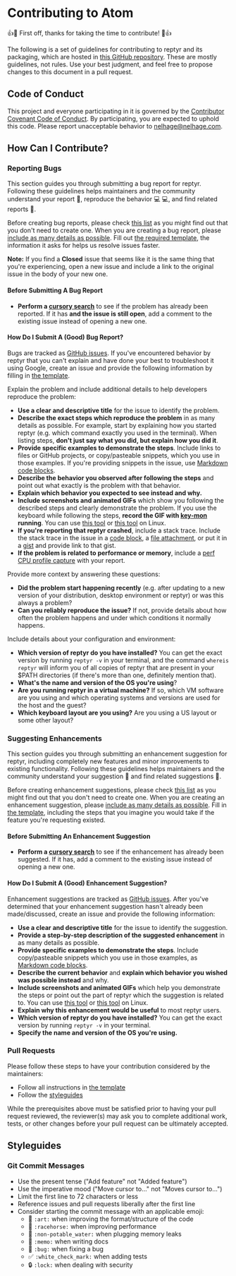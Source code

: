 # Contributing to Atom

:+1::tada: First off, thanks for taking the time to contribute! :tada::+1:

The following is a set of guidelines for contributing to reptyr and its packaging, which are hosted in [this GitHub repository](https://github.com/nelhage/reptyr). These are mostly guidelines, not rules. Use your best judgment, and feel free to propose changes to this document in a pull request.

## Code of Conduct

This project and everyone participating in it is governed by the [Contributor Covenant Code of Conduct](CODE_OF_CONDUCT.md). By participating, you are expected to uphold this code. Please report unacceptable behavior to [nelhage@nelhage.com](mailto:nelhage@nelhage.com).

## How Can I Contribute?

### Reporting Bugs

This section guides you through submitting a bug report for reptyr. Following these guidelines helps maintainers and the community understand your report :pencil:, reproduce the behavior :computer: :computer:, and find related reports :mag_right:.

Before creating bug reports, please check [this list](#before-submitting-a-bug-report) as you might find out that you don't need to create one. When you are creating a bug report, please [include as many details as possible](#how-do-i-submit-a-good-bug-report). Fill out [the required template](.github/ISSUE_TEMPLATE.md), the information it asks for helps us resolve issues faster.

**Note:** If you find a **Closed** issue that seems like it is the same thing that you're experiencing, open a new issue and include a link to the original issue in the body of your new one.

#### Before Submitting A Bug Report

* **Perform a [cursory search](https://github.com/nelhage/reptyr/issues?q=is%3Aissue)** to see if the problem has already been reported. If it has **and the issue is still open**, add a comment to the existing issue instead of opening a new one.

#### How Do I Submit A (Good) Bug Report?

Bugs are tracked as [GitHub issues](https://guides.github.com/features/issues/). If you've encountered behavior by reptyr that you can't explain and have done your best to troubleshoot it using Google, create an issue and provide the following information by filling in [the template](.github/ISSUE_TEMPLATE.md).

Explain the problem and include additional details to help developers reproduce the problem:

* **Use a clear and descriptive title** for the issue to identify the problem.
* **Describe the exact steps which reproduce the problem** in as many details as possible. For example, start by explaining how you started reptyr (e.g. which command exactly you used in the terminal). When listing steps, **don't just say what you did, but explain how you did it**.
* **Provide specific examples to demonstrate the steps**. Include links to files or GitHub projects, or copy/pasteable snippets, which you use in those examples. If you're providing snippets in the issue, use [Markdown code blocks](https://help.github.com/articles/markdown-basics/#multiple-lines).
* **Describe the behavior you observed after following the steps** and point out what exactly is the problem with that behavior.
* **Explain which behavior you expected to see instead and why.**
* **Include screenshots and animated GIFs** which show you following the described steps and clearly demonstrate the problem. If you use the keyboard while following the steps, **record the GIF with [key-mon](https://github.com/critiqjo/key-mon) running**. You can use [this tool](https://github.com/phw/peek) or [this tool](https://www.maartenbaert.be/simplescreenrecorder/) on Linux.
* **If you're reporting that reptyr crashed**, include a stack trace. Include the stack trace in the issue in a [code block](https://help.github.com/articles/markdown-basics/#multiple-lines), a [file attachment](https://help.github.com/articles/file-attachments-on-issues-and-pull-requests/), or put it in a [gist](https://gist.github.com/) and provide link to that gist.
* **If the problem is related to performance or memory**, include a [perf CPU profile capture](http://www.brendangregg.com/perf.html) with your report.

Provide more context by answering these questions:

* **Did the problem start happening recently** (e.g. after updating to a new version of your distribution, desktop environment or reptyr) or was this always a problem?
* **Can you reliably reproduce the issue?** If not, provide details about how often the problem happens and under which conditions it normally happens.

Include details about your configuration and environment:

* **Which version of reptyr do you have installed?** You can get the exact version by running `reptyr -v` in your terminal, and the command `whereis reptyr` will inform you of all copies of reptyr that are present in your $PATH directories (if there's more than one, definitely mention that).
* **What's the name and version of the OS you're using**?
* **Are you running reptyr in a virtual machine?** If so, which VM software are you using and which operating systems and versions are used for the host and the guest?
* **Which keyboard layout are you using?** Are you using a US layout or some other layout?

### Suggesting Enhancements

This section guides you through submitting an enhancement suggestion for reptyr, including completely new features and minor improvements to existing functionality. Following these guidelines helps maintainers and the community understand your suggestion :pencil: and find related suggestions :mag_right:.

Before creating enhancement suggestions, please check [this list](#before-submitting-an-enhancement-suggestion) as you might find out that you don't need to create one. When you are creating an enhancement suggestion, please [include as many details as possible](#how-do-i-submit-a-good-enhancement-suggestion). Fill in [the template](.github/ISSUE_TEMPLATE.md), including the steps that you imagine you would take if the feature you're requesting existed.

#### Before Submitting An Enhancement Suggestion

* **Perform a [cursory search](https://github.com/nelhage/reptyr/issues?q=is%3Aissue)** to see if the enhancement has already been suggested. If it has, add a comment to the existing issue instead of opening a new one.

#### How Do I Submit A (Good) Enhancement Suggestion?

Enhancement suggestions are tracked as [GitHub issues](https://guides.github.com/features/issues/). After you've determined that your enhancement suggestion hasn't already been made/discussed, create an issue and provide the following information:

* **Use a clear and descriptive title** for the issue to identify the suggestion.
* **Provide a step-by-step description of the suggested enhancement** in as many details as possible.
* **Provide specific examples to demonstrate the steps**. Include copy/pasteable snippets which you use in those examples, as [Markdown code blocks](https://help.github.com/articles/markdown-basics/#multiple-lines).
* **Describe the current behavior** and **explain which behavior you wished was possible instead** and why.
* **Include screenshots and animated GIFs** which help you demonstrate the steps or point out the part of reptyr which the suggestion is related to. You can use [this tool](https://github.com/phw/peek) or [this tool](https://www.maartenbaert.be/simplescreenrecorder/) on Linux.
* **Explain why this enhancement would be useful** to most reptyr users.
* **Which version of reptyr do you have installed?** You can get the exact version by running `reptyr -v` in your terminal.
* **Specify the name and version of the OS you're using.**

### Pull Requests

Please follow these steps to have your contribution considered by the maintainers:

* Follow all instructions in [the template](.github/PULL_REQUEST_TEMPLATE.md)
* Follow the [styleguides](#styleguides)

While the prerequisites above must be satisfied prior to having your pull request reviewed, the reviewer(s) may ask you to complete additional work, tests, or other changes before your pull request can be ultimately accepted.

## Styleguides

### Git Commit Messages

* Use the present tense ("Add feature" not "Added feature")
* Use the imperative mood ("Move cursor to..." not "Moves cursor to...")
* Limit the first line to 72 characters or less
* Reference issues and pull requests liberally after the first line
* Consider starting the commit message with an applicable emoji:
    * :art: `:art:` when improving the format/structure of the code
    * :racehorse: `:racehorse:` when improving performance
    * :non-potable_water: `:non-potable_water:` when plugging memory leaks
    * :memo: `:memo:` when writing docs
    * :bug: `:bug:` when fixing a bug
    * :white_check_mark: `:white_check_mark:` when adding tests
    * :lock: `:lock:` when dealing with security
